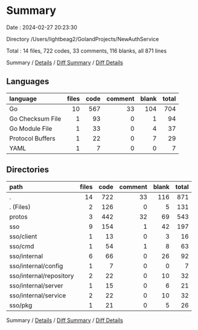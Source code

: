 # Summary

Date : 2024-02-27 20:23:30

Directory /Users/lightbeag2/GolandProjects/NewAuthService

Total : 14 files,  722 codes, 33 comments, 116 blanks, all 871 lines

Summary / [Details](details.md) / [Diff Summary](diff.md) / [Diff Details](diff-details.md)

## Languages
| language | files | code | comment | blank | total |
| :--- | ---: | ---: | ---: | ---: | ---: |
| Go | 10 | 567 | 33 | 104 | 704 |
| Go Checksum File | 1 | 93 | 0 | 1 | 94 |
| Go Module File | 1 | 33 | 0 | 4 | 37 |
| Protocol Buffers | 1 | 22 | 0 | 7 | 29 |
| YAML | 1 | 7 | 0 | 0 | 7 |

## Directories
| path | files | code | comment | blank | total |
| :--- | ---: | ---: | ---: | ---: | ---: |
| . | 14 | 722 | 33 | 116 | 871 |
| . (Files) | 2 | 126 | 0 | 5 | 131 |
| protos | 3 | 442 | 32 | 69 | 543 |
| sso | 9 | 154 | 1 | 42 | 197 |
| sso/client | 1 | 13 | 0 | 3 | 16 |
| sso/cmd | 1 | 54 | 1 | 8 | 63 |
| sso/internal | 6 | 66 | 0 | 26 | 92 |
| sso/internal/config | 1 | 7 | 0 | 0 | 7 |
| sso/internal/repository | 2 | 22 | 0 | 10 | 32 |
| sso/internal/server | 1 | 15 | 0 | 6 | 21 |
| sso/internal/service | 2 | 22 | 0 | 10 | 32 |
| sso/pkg | 1 | 21 | 0 | 5 | 26 |

Summary / [Details](details.md) / [Diff Summary](diff.md) / [Diff Details](diff-details.md)